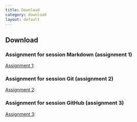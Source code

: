 ```yaml
---
title: Download
category: download
layout: default
---
```


## Download

### Assignment for session Markdown (assignment 1)

[Assignment 1](Assignments/Assignment1.md): 

### Assignment for session Git (assignment 2)

[Assignment 2](Assignments/Assignment2.md):

### Assignment for session GitHub (assignment 3)

[Assignment 3](Assignments/Assignment3.md):
